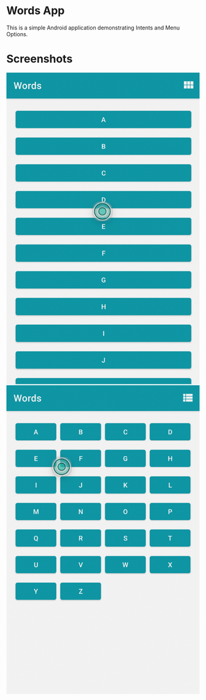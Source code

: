 # Words App

This is a simple Android application demonstrating Intents and Menu Options.

# Screenshots

![Screenshot](screens/screen1.png)
![Screenshot](screens/screen2.png)
